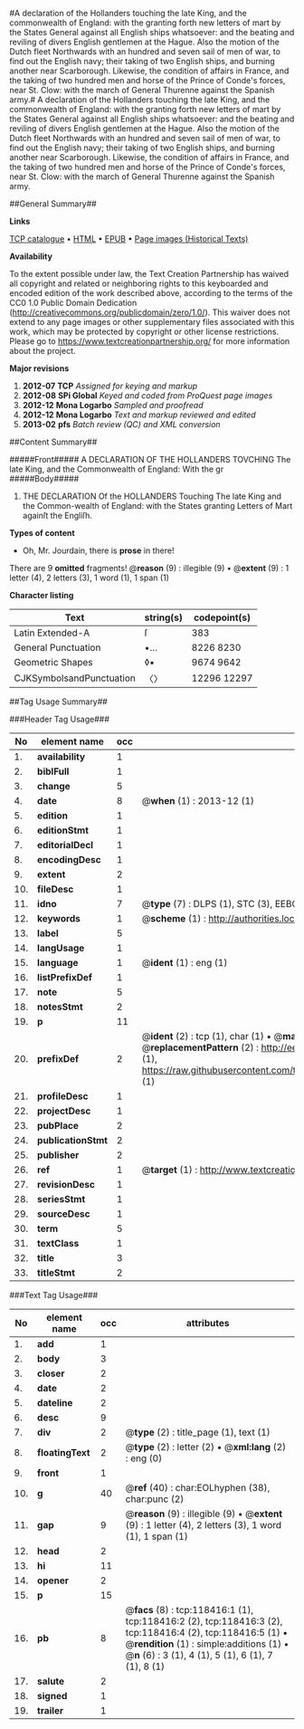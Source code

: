 #A declaration of the Hollanders touching the late King, and the commonwealth of England: with the granting forth new letters of mart by the States General against all English ships whatsoever: and the beating and reviling of divers English gentlemen at the Hague. Also the motion of the Dutch fleet Northwards with an hundred and seven sail of men of war, to find out the English navy; their taking of two English ships, and burning another near Scarborough. Likewise, the condition of affairs in France, and the taking of two hundred men and horse of the Prince of Conde's forces, near St. Clow: with the march of General Thurenne against the Spanish army.#
A declaration of the Hollanders touching the late King, and the commonwealth of England: with the granting forth new letters of mart by the States General against all English ships whatsoever: and the beating and reviling of divers English gentlemen at the Hague. Also the motion of the Dutch fleet Northwards with an hundred and seven sail of men of war, to find out the English navy; their taking of two English ships, and burning another near Scarborough. Likewise, the condition of affairs in France, and the taking of two hundred men and horse of the Prince of Conde's forces, near St. Clow: with the march of General Thurenne against the Spanish army.

##General Summary##

**Links**

[TCP catalogue](http://www.ota.ox.ac.uk/tcp/)  • 
[HTML](http://tei.it.ox.ac.uk/tcp/Texts-HTML/free/A82/A82167.html)  • 
[EPUB](http://tei.it.ox.ac.uk/tcp/Texts-EPUB/free/A82/A82167.epub) • 
[Page images (Historical Texts)](https://historicaltexts.jisc.ac.uk/eebo-99866152e)

**Availability**

To the extent possible under law, the Text Creation Partnership has waived all copyright and related or neighboring rights to this keyboarded and encoded edition of the work described above, according to the terms of the CC0 1.0 Public Domain Dedication (http://creativecommons.org/publicdomain/zero/1.0/). This waiver does not extend to any page images or other supplementary files associated with this work, which may be protected by copyright or other license restrictions. Please go to https://www.textcreationpartnership.org/ for more information about the project.

**Major revisions**

1. __2012-07__ __TCP__ *Assigned for keying and markup*
1. __2012-08__ __SPi Global__ *Keyed and coded from ProQuest page images*
1. __2012-12__ __Mona Logarbo__ *Sampled and proofread*
1. __2012-12__ __Mona Logarbo__ *Text and markup reviewed and edited*
1. __2013-02__ __pfs__ *Batch review (QC) and XML conversion*

##Content Summary##

#####Front#####
A DECLARATION OF THE HOLLANDERS TOVCHING The late King, and the Commonwealth of England: With the gr
#####Body#####

1. THE DECLARATION Of the HOLLANDERS Touching The late King and the Common-wealth of England: with the States granting Letters of Mart againſt the Engliſh.

**Types of content**

  * Oh, Mr. Jourdain, there is **prose** in there!

There are 9 **omitted** fragments! 
 @__reason__ (9) : illegible (9)  •  @__extent__ (9) : 1 letter (4), 2 letters (3), 1 word (1), 1 span (1)

**Character listing**


|Text|string(s)|codepoint(s)|
|---|---|---|
|Latin Extended-A|ſ|383|
|General Punctuation|•…|8226 8230|
|Geometric Shapes|◊▪|9674 9642|
|CJKSymbolsandPunctuation|〈〉|12296 12297|

##Tag Usage Summary##

###Header Tag Usage###

|No|element name|occ|attributes|
|---|---|---|---|
|1.|__availability__|1||
|2.|__biblFull__|1||
|3.|__change__|5||
|4.|__date__|8| @__when__ (1) : 2013-12 (1)|
|5.|__edition__|1||
|6.|__editionStmt__|1||
|7.|__editorialDecl__|1||
|8.|__encodingDesc__|1||
|9.|__extent__|2||
|10.|__fileDesc__|1||
|11.|__idno__|7| @__type__ (7) : DLPS (1), STC (3), EEBO-CITATION (1), PROQUEST (1), VID (1)|
|12.|__keywords__|1| @__scheme__ (1) : http://authorities.loc.gov/ (1)|
|13.|__label__|5||
|14.|__langUsage__|1||
|15.|__language__|1| @__ident__ (1) : eng (1)|
|16.|__listPrefixDef__|1||
|17.|__note__|5||
|18.|__notesStmt__|2||
|19.|__p__|11||
|20.|__prefixDef__|2| @__ident__ (2) : tcp (1), char (1)  •  @__matchPattern__ (2) : ([0-9\-]+):([0-9IVX]+) (1), (.+) (1)  •  @__replacementPattern__ (2) : http://eebo.chadwyck.com/downloadtiff?vid=$1&page=$2 (1), https://raw.githubusercontent.com/textcreationpartnership/Texts/master/tcpchars.xml#$1 (1)|
|21.|__profileDesc__|1||
|22.|__projectDesc__|1||
|23.|__pubPlace__|2||
|24.|__publicationStmt__|2||
|25.|__publisher__|2||
|26.|__ref__|1| @__target__ (1) : http://www.textcreationpartnership.org/docs/. (1)|
|27.|__revisionDesc__|1||
|28.|__seriesStmt__|1||
|29.|__sourceDesc__|1||
|30.|__term__|5||
|31.|__textClass__|1||
|32.|__title__|3||
|33.|__titleStmt__|2||


###Text Tag Usage###

|No|element name|occ|attributes|
|---|---|---|---|
|1.|__add__|1||
|2.|__body__|3||
|3.|__closer__|2||
|4.|__date__|2||
|5.|__dateline__|2||
|6.|__desc__|9||
|7.|__div__|2| @__type__ (2) : title_page (1), text (1)|
|8.|__floatingText__|2| @__type__ (2) : letter (2)  •  @__xml:lang__ (2) : eng (0)|
|9.|__front__|1||
|10.|__g__|40| @__ref__ (40) : char:EOLhyphen (38), char:punc (2)|
|11.|__gap__|9| @__reason__ (9) : illegible (9)  •  @__extent__ (9) : 1 letter (4), 2 letters (3), 1 word (1), 1 span (1)|
|12.|__head__|2||
|13.|__hi__|11||
|14.|__opener__|2||
|15.|__p__|15||
|16.|__pb__|8| @__facs__ (8) : tcp:118416:1 (1), tcp:118416:2 (2), tcp:118416:3 (2), tcp:118416:4 (2), tcp:118416:5 (1)  •  @__rendition__ (1) : simple:additions (1)  •  @__n__ (6) : 3 (1), 4 (1), 5 (1), 6 (1), 7 (1), 8 (1)|
|17.|__salute__|2||
|18.|__signed__|1||
|19.|__trailer__|1||
